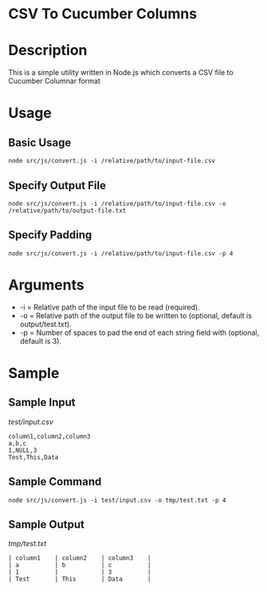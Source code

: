 # CSV To Cucumber Columns

# Description
This is a simple utility written in Node.js which converts a CSV file to Cucumber Columnar format

# Usage
## Basic Usage
`node src/js/convert.js -i /relative/path/to/input-file.csv`
## Specify Output File
`node src/js/convert.js -i /relative/path/to/input-file.csv -o /relative/path/to/output-file.txt`
## Specify Padding
`node src/js/convert.js -i /relative/path/to/input-file.csv -p 4`

# Arguments

* -i = Relative path of the input file to be read (required).
* -o = Relative path of the output file to be written to (optional, default is output/test.txt).
* -p = Number of spaces to pad the end of each string field with (optional, default is 3).

# Sample

## Sample Input
*test/input.csv*
```
column1,column2,column3
a,b,c
1,NULL,3
Test,This,Data
```

## Sample Command
`node src/js/convert.js -i test/input.csv -o tmp/test.txt -p 4`

## Sample Output
*tmp/test.txt*
```
| column1    | column2    | column3    |
| a          | b          | c          |
| 1          |            | 3          |
| Test       | This       | Data       |

```


